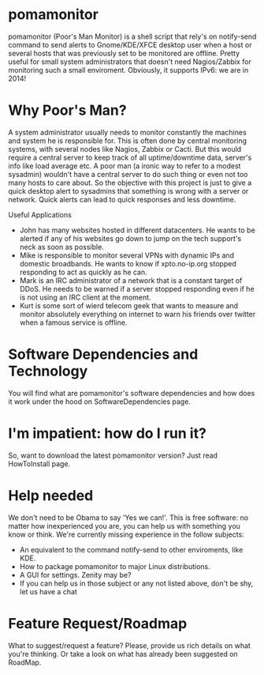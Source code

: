 pomamonitor
===========

pomamonitor (Poor's Man Monitor) is a shell script that rely's on notify-send command to send alerts to Gnome/KDE/XFCE desktop user when a host or several hosts that was previously set to be monitored are offline. Pretty useful for small system administrators that doesn't need Nagios/Zabbix for monitoring such a small enviroment. Obviously, it supports IPv6: we are in 2014!

Why Poor's Man?
===============
A system administrator usually needs to monitor constantly the machines and system he is responsible for. This is often done by central monitoring systems, with several nodes like Nagios, Zabbix or Cacti. But this would require a central server to keep track of all uptime/downtime data, server's info like load average etc. A poor man (a ironic way to refer to a modest sysadmin) wouldn't have a central server to do such thing or even not too many hosts to care about. So the objective with this project is just to give a quick desktop alert to sysadmins that something is wrong with a server or network. Quick alerts can lead to quick responses and less downtime.

Useful Applications
* John has many websites hosted in different datacenters. He wants to be alerted if any of his websites go down to jump on the tech support's neck as soon as possible.
* Mike is responsible to monitor several VPNs with dynamic IPs and domestic broadbands. He wants to know if xpto.no-ip.org stopped responding to act as quickly as he can.
* Mark is an IRC administrator of a network that is a constant target of DDoS. He needs to be warned if a server stopped responding even if he is not using an IRC client at the moment.
* Kurt is some sort of wierd telecom geek that wants to measure and monitor absolutely everything on internet to warn his friends over twitter when a famous service is offline.

Software Dependencies and Technology
====================================

You will find what are pomamonitor's software dependencies and how does it work under the hood on SoftwareDependencies page.

I'm impatient: how do I run it?
===============================

So, want to download the latest pomamonitor version? Just read HowToInstall page.

Help needed
===========

We don't need to be Obama to say 'Yes we can!'. This is free software: no matter how inexperienced you are, you can help us with something you know or think. We're currently missing experience in the follow subjects:

* An equivalent to the command notify-send to other enviroments, like KDE.
* How to package pomamonitor to major Linux distributions.
* A GUI for settings. Zenity may be?
* If you can help us in those subject or any not listed above, don't be shy, let us have a chat

Feature Request/Roadmap
=======================

What to suggest/request a feature? Please, provide us rich details on what you're thinking. Or take a look on what has already been suggested on RoadMap.
